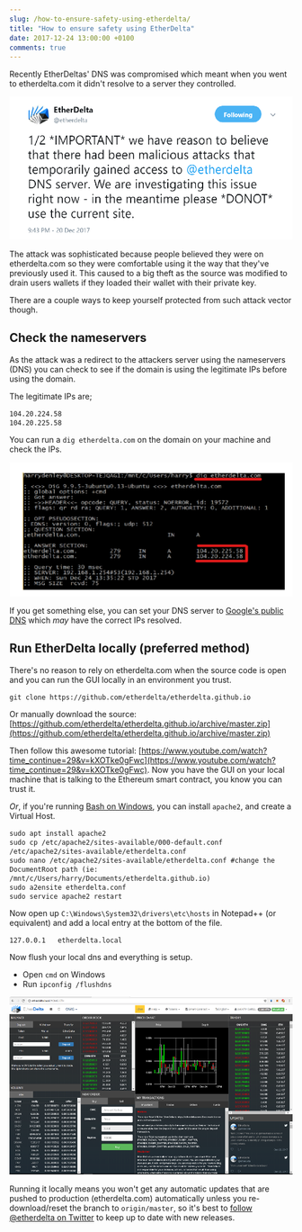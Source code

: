 ```yaml
---
slug: /how-to-ensure-safety-using-etherdelta/
title: "How to ensure safety using EtherDelta"
date: 2017-12-24 13:00:00 +0100
comments: true
---
```


Recently EtherDeltas' DNS was compromised which meant when you went to etherdelta.com it didn't resolve to a server they
controlled.

![images/how-to-ensure-safety-using-etherdelta/tweet001.PNG](images/how-to-ensure-safety-using-etherdelta/tweet001.PNG)

The attack was sophisticated because people believed they were on etherdelta.com so they were comfortable using it the
way that they've previously used it. This caused to a big theft as the source was modified to drain users wallets if they
loaded their wallet with their private key.

There are a couple ways to keep yourself protected from such attack vector though.

## Check the nameservers

As the attack was a redirect to the attackers server using the nameservers (DNS) you can check to see if the domain is
using the legitimate IPs before using the domain.

The legitimate IPs are;

```
104.20.224.58
104.20.225.58
```

You can run a `dig etherdelta.com` on the domain on your machine and check the IPs.

![images/how-to-ensure-safety-using-etherdelta/dig001.PNG](images/how-to-ensure-safety-using-etherdelta/dig001.png)

If you get something else, you can set your DNS server to [Google's public DNS](https://developers.google.com/speed/public-dns/)
which _may_ have the correct IPs resolved.

## Run EtherDelta locally (preferred method)

There's no reason to rely on etherdelta.com when the source code is open and you can run the GUI locally in an environment
you trust.

```
git clone https://github.com/etherdelta/etherdelta.github.io
```

Or manually download the source: [https://github.com/etherdelta/etherdelta.github.io/archive/master.zip](https://github.com/etherdelta/etherdelta.github.io/archive/master.zip)

Then follow this awesome tutorial: [https://www.youtube.com/watch?time_continue=29&v=kXOTke0gFwc](https://www.youtube.com/watch?time_continue=29&v=kXOTke0gFwc). Now you have the GUI on your local machine that is talking to the Ethereum smart contract, you know you can trust it.

*Or*, if you're running [Bash on Windows](https://www.howtogeek.com/249966/how-to-install-and-use-the-linux-bash-shell-on-windows-10/), you
can install `apache2`, and create a Virtual Host.

```
sudo apt install apache2
sudo cp /etc/apache2/sites-available/000-default.conf /etc/apache2/sites-available/etherdelta.conf
sudo nano /etc/apache2/sites-available/etherdelta.conf #change the DocumentRoot path (ie: /mnt/c/Users/harry/Documents/etherdelta.github.io)
sudo a2ensite etherdelta.conf
sudo service apache2 restart
```

Now open up `C:\Windows\System32\drivers\etc\hosts` in Notepad++ (or equivalent) and add a local entry at the bottom of the file.

```
127.0.0.1	etherdelta.local
```

Now flush your local dns and everything is setup.

* Open `cmd` on Windows
* Run `ipconfig /flushdns`

![images/how-to-ensure-safety-using-etherdelta/etherdeltalocal.PNG](images/how-to-ensure-safety-using-etherdelta/etherdeltalocal.PNG)

Running it locally means you won't get any automatic updates that are pushed to production (etherdelta.com) automatically
unless you re-download/reset the branch to `origin/master`, so it's best to [follow @etherdelta on Twitter](https://twitter.com/etherdelta) to
keep up to date with new releases.